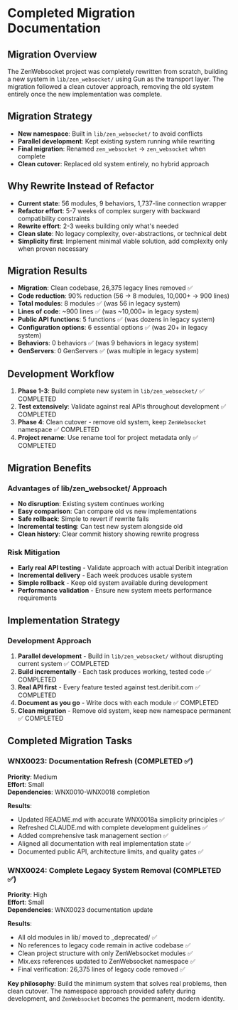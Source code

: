 # Completed Migration Documentation

## Migration Overview
The ZenWebsocket project was completely rewritten from scratch, building a new system in `lib/zen_websocket/` using Gun as the transport layer. The migration followed a clean cutover approach, removing the old system entirely once the new implementation was complete.

## Migration Strategy
- **New namespace**: Built in `lib/zen_websocket/` to avoid conflicts
- **Parallel development**: Kept existing system running while rewriting
- **Final migration**: Renamed `zen_websocket` → `zen_websocket` when complete
- **Clean cutover**: Replaced old system entirely, no hybrid approach

## Why Rewrite Instead of Refactor
- **Current state**: 56 modules, 9 behaviors, 1,737-line connection wrapper
- **Refactor effort**: 5-7 weeks of complex surgery with backward compatibility constraints
- **Rewrite effort**: 2-3 weeks building only what's needed
- **Clean slate**: No legacy complexity, over-abstractions, or technical debt
- **Simplicity first**: Implement minimal viable solution, add complexity only when proven necessary

## Migration Results
- **Migration**: Clean codebase, 26,375 legacy lines removed ✅
- **Code reduction**: 90% reduction (56 → 8 modules, 10,000+ → 900 lines)
- **Total modules**: 8 modules ✅ (was 56 in legacy system)
- **Lines of code**: ~900 lines ✅ (was ~10,000+ in legacy system)
- **Public API functions**: 5 functions ✅ (was dozens in legacy system)
- **Configuration options**: 6 essential options ✅ (was 20+ in legacy system)
- **Behaviors**: 0 behaviors ✅ (was 9 behaviors in legacy system)
- **GenServers**: 0 GenServers ✅ (was multiple in legacy system)

## Development Workflow
1. **Phase 1-3**: Build complete new system in `lib/zen_websocket/` ✅ COMPLETED
2. **Test extensively**: Validate against real APIs throughout development ✅ COMPLETED
3. **Phase 4**: Clean cutover - remove old system, keep `ZenWebsocket` namespace ✅ COMPLETED
4. **Project rename**: Use rename tool for project metadata only ✅ COMPLETED

## Migration Benefits

### Advantages of lib/zen_websocket/ Approach
- **No disruption**: Existing system continues working
- **Easy comparison**: Can compare old vs new implementations
- **Safe rollback**: Simple to revert if rewrite fails
- **Incremental testing**: Can test new system alongside old
- **Clean history**: Clear commit history showing rewrite progress

### Risk Mitigation
- **Early real API testing** - Validate approach with actual Deribit integration
- **Incremental delivery** - Each week produces usable system
- **Simple rollback** - Keep old system available during development
- **Performance validation** - Ensure new system meets performance requirements

## Implementation Strategy

### Development Approach
1. **Parallel development** - Build in `lib/zen_websocket/` without disrupting current system ✅ COMPLETED
2. **Build incrementally** - Each task produces working, tested code ✅ COMPLETED
3. **Real API first** - Every feature tested against test.deribit.com ✅ COMPLETED
4. **Document as you go** - Write docs with each module ✅ COMPLETED
5. **Clean migration** - Remove old system, keep new namespace permanent ✅ COMPLETED

## Completed Migration Tasks

### WNX0023: Documentation Refresh (COMPLETED ✅)
**Priority**: Medium  
**Effort**: Small  
**Dependencies**: WNX0010-WNX0018 completion

**Results**: 
- Updated README.md with accurate WNX0018a simplicity principles ✅
- Refreshed CLAUDE.md with complete development guidelines ✅
- Added comprehensive task management section ✅
- Aligned all documentation with real implementation state ✅
- Documented public API, architecture limits, and quality gates ✅

### WNX0024: Complete Legacy System Removal (COMPLETED ✅)
**Priority**: High  
**Effort**: Small  
**Dependencies**: WNX0023 documentation update

**Results**:
- All old modules in lib/ moved to _deprecated/ ✅
- No references to legacy code remain in active codebase ✅
- Clean project structure with only ZenWebsocket modules ✅
- Mix.exs references updated to ZenWebsocket namespace ✅
- Final verification: 26,375 lines of legacy code removed ✅

**Key philosophy**: Build the minimum system that solves real problems, then clean cutover. The namespace approach provided safety during development, and `ZenWebsocket` becomes the permanent, modern identity.